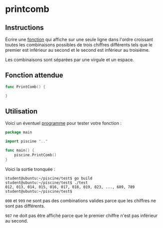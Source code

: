 # printcomb

## Instructions

Écrire une [fonction](TODO-LINK) qui affiche sur une seule ligne dans l'ordre croissant toutes les combinaisons possibles de trois chiffres différents tels que le premier est inférieur au second et le second est inférieur au troisième.

Les combinaisons sont séparées par une virgule et un espace.

## Fonction attendue

```go
func PrintComb() {

}
```

## Utilisation

Voici un éventuel [programme](TODO-LINK) pour tester votre fonction :

```go
package main

import piscine ".."

func main() {
	piscine.PrintComb()
}
```

Voici la sortie tronquée :

```console
student@ubuntu:~/piscine/test$ go build
student@ubuntu:~/piscine/test$ ./test
012, 013, 014, 015, 016, 017, 018, 019, 023, ..., 689, 789
student@ubuntu:~/piscine/test$
```

`000` et `999` ne sont pas des combinations valides parce que les chiffres ne sont pas différents.

`987` ne doit pas être affiché parce que le premier chiffre n'est pas inférieur au second.
